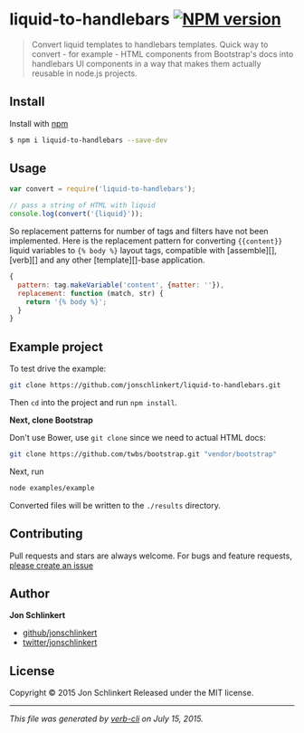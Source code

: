 # liquid-to-handlebars [![NPM version](https://badge.fury.io/js/liquid-to-handlebars.svg)](http://badge.fury.io/js/liquid-to-handlebars)

> Convert liquid templates to handlebars templates. Quick way to convert - for example - HTML components from Bootstrap's docs into handlebars UI components in a way that makes them actually reusable in node.js projects.

## Install

Install with [npm](https://www.npmjs.com/)

```sh
$ npm i liquid-to-handlebars --save-dev
```

## Usage

```js
var convert = require('liquid-to-handlebars');

// pass a string of HTML with liquid
console.log(convert('{liquid}'));
```

So replacement patterns for number of tags and filters have not been implemented. Here is the replacement pattern for converting `{{content}}` liquid variables to `{% body %}` layout tags, compatible with [assemble][], [verb][] and any other [template][]-base application.

```js
{
  pattern: tag.makeVariable('content', {matter: ''}),
  replacement: function (match, str) {
    return '{% body %}';
  }
}
```

## Example project

To test drive the example:

```bash
git clone https://github.com/jonschlinkert/liquid-to-handlebars.git
```

Then `cd` into the project and run `npm install`.

**Next, clone Bootstrap**

Don't use Bower, use `git clone` since we need to actual HTML docs:

```bash
git clone https://github.com/twbs/bootstrap.git "vendor/bootstrap"
```

Next, run

```bash
node examples/example
```

Converted files will be written to the `./results` directory.

## Contributing

Pull requests and stars are always welcome. For bugs and feature requests, [please create an issue](https://github.com/jonschlinkert/liquid-to-handlebars/issues/new)

## Author

**Jon Schlinkert**

+ [github/jonschlinkert](https://github.com/jonschlinkert)
+ [twitter/jonschlinkert](http://twitter.com/jonschlinkert)

## License

Copyright © 2015 Jon Schlinkert
Released under the MIT license.

***

_This file was generated by [verb-cli](https://github.com/assemble/verb-cli) on July 15, 2015._